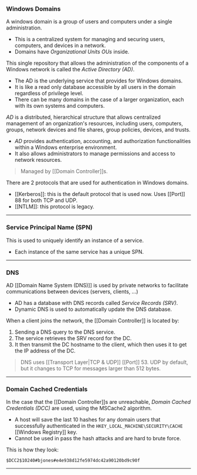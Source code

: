 ### Windows Domains

A windows domain is a group of users and computers under a single administration.
- This is a centralized system for managing and securing users, computers, and devices in a network.
- Domains have *Organizational Units OUs* inside.

This single repository that allows the administration of the components of a Windows network is called the _Active Directory (AD)_.
- The AD is the underlying service that provides for Windows domains.
- It is like a read only database accessible by all users in the domain regardless of privilege level.
- There can be many domains in the case of a larger organization, each with its own systems and computers.

*AD* is a distributed, hierarchical structure that allows centralized management of an organization's resources, including users, computers, groups, network devices and file shares, group policies, devices, and trusts. 
- *AD* provides authentication, accounting, and authorization functionalities within a Windows enterprise environment. 
- It also allows administrators to manage permissions and access to network resources.

> Managed by [[Domain Controller]]s.

There are 2 protocols that are used for authentication in Windows domains.
- [[Kerberos]]: this is the default protocol that is used now. Uses [[Port]] 88 for both TCP and UDP.
- [[NTLM]]: this protocol is legacy. 

---
### Service Principal Name (SPN)

This is used to uniquely identify an instance of a service.
- Each instance of the same service has a unique SPN.

---
### DNS

AD [[Domain Name System (DNS)]] is used by private networks to facilitate communications between devices (servers, clients, ...)
- AD has a database with DNS records called *Service Records (SRV)*.
- Dynamic DNS is used to automatically update the DNS database.

When a client joins the network, the [[Domain Controller]] is located by:
1. Sending a DNS query to the DNS service.
2. The service retrieves the SRV record for the DC.
3. It then transmit the DC hostname to the client, which then uses it to get the IP address of the DC.

> DNS uses [[Transport Layer|TCP & UDP]] [[Port]] 53. UDP by default, but it changes to TCP for messages larger than 512 bytes.

---
### Domain Cached Credentials

In the case that the [[Domain Controller]]s are unreachable, *Domain Cached Credentials (DCC)* are used, using the MSCache2 algorithm.
- A host will save the last 10 hashes for any domain users that successfully authenticated in the `HKEY_LOCAL_MACHINE\SECURITY\CACHE` [[Windows Registry]] key.
- Cannot be used in pass the hash attacks and are hard to brute force.

This is how they look:
```
$DCC2$10240#bjones#e4e938d12fe5974dc42a90120bd9c90f
```

---
